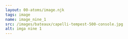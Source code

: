 ```yaml
---
layout: 00-atoms/image.njk
tags: image
name: image_nine_1
src: /images/bateaux/capelli-tempest-500-console.jpg
alt: imga nine 1
---
```

